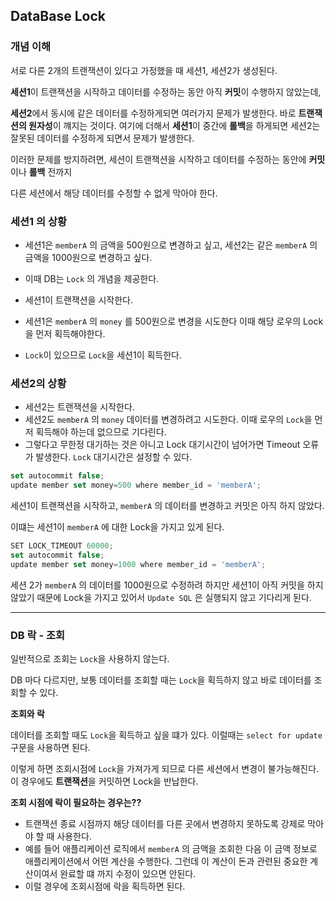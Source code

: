 ## DataBase Lock

### 개념 이해

서로 다른 2개의 트랜잭션이 있다고 가정했을 때 세션1, 세션2가 생성된다.

**세션1**이 트랜잭션을 시작하고 데이터를 수정하는 동안 아직 **커밋**이 수행하지 않았는데,

**세션2**에서 동시에 같은 데이터를 수정하게되면 여러가지 문제가 발생한다. 바로 **트랜잭션의 원자성**이 꺠지는 것이다. 여기에 더해서 **세션1**이 중간에 **롤백**을 하게되면 세션2는 잘못된 데이터를 수정하게 되면서 문제가 발생한다.

이러한 문제를 방지하려면, 세션이 트랜잭션을 시작하고 데이터를 수정하는 동안에 **커밋**이나 **롤백** 전까지

다른 세션에서 해당 데이터를 수정할 수 없게 막아야 한다.


### 세션1 의 상황
- 세션1은 `memberA` 의 금액을 500원으로 변경하고 싶고, 세션2는 같은 `memberA` 의 금액을 1000원으로 변경하고 싶다.
- 이때 DB는 `Lock` 의 개념을 제공한다.

- 세션1이 트랜잭션을 시작한다.
- 세션1은 `memberA` 의 `money` 를 500원으로 변경을 시도한다 이때 해당 로우의  Lock을 먼저 획득해야한다. 
- `Lock`이 있으므로 `Lock`을 세션1이 획득한다.


### 세션2의 상황 
- 세션2는 트랜잭션을 시작한다.
- 세션2도 `memberA` 의 `money` 데이터를 변경하려고 시도한다. 이때 로우의 `Lock`을 먼저 획득해야 하는데 없으므로 기다린다.
- 그렇다고 무한정 대기하는 것은 아니고 Lock 대기시간이 넘어가면 Timeout 오류가 발생한다. `Lock` 대기시간은 설정할 수 있다.


```jsx
set autocommit false;
update member set money=500 where member_id = 'memberA';
```

세션1이 트랜잭션을 시작하고, `memberA` 의 데이터를 변경하고 커밋은 아직 하지 않았다. 

이떄는 세션1이  `memberA` 에 대한 Lock을 가지고 있게 된다.

```jsx
SET LOCK_TIMEOUT 60000;
set autocommit false;
update member set money=1000 where member_id = 'memberA';
```

세션 2가 `memberA` 의 데이터를 1000원으로 수정하려 하지만 세션1이 아직 커밋을 하지 않았기 때문에 Lock을 가지고 있어서 `Update SQL` 은 실행되지 않고 기다리게 된다. 

---

### DB 락 - 조회

일반적으로 조회는 `Lock`을 사용하지 않는다.

DB 마다 다르지만, 보통 데이터를 조회할 때는 `Lock`을 획득하지 않고 바로 데이터를 조회할 수 있다. 

**조회와 락**

데이터를 조회할 때도 `Lock`을 획득하고 싶을 떄가 있다. 이럴때는 `select for update` 구문을 사용하면 된다.

이렇게 하면 조회시점에 `Lock`을 가져가게 되므로 다른 세션에서 변경이 불가능해진다. 이 경우에도 **트랜잭션**을 커밋하면 Lock을 반납한다.

**조회 시점에 락이 필요하는 경우는??**

- 트랜잭션 종료 시점까지 해당 데이터를 다른 곳에서 변경하지 못하도록 강제로 막아야 할 때 사용한다.
- 예를 들어 애플리케이션 로직에서 `memberA` 의 금액을 조회한 다음 이 금액 정보로 애플리케이션에서 어떤 계산을 수행한다. 그런데 이 계산이 돈과 관련된 중요한 계산이여서 완료할 떄 까지 수정이 있으면 안된다.
- 이럴 경우에 조회시점에 락을 획득하면 된다.
